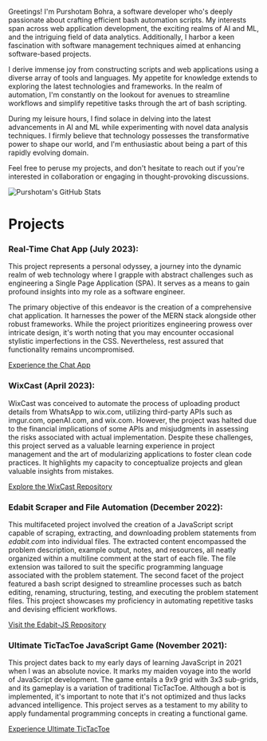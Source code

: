 Greetings! I'm Purshotam Bohra, a software developer who's deeply passionate about crafting efficient bash automation scripts. My interests span across web application development, the exciting realms of AI and ML, and the intriguing field of data analytics. Additionally, I harbor a keen fascination with software management techniques aimed at enhancing software-based projects.

I derive immense joy from constructing scripts and web applications using a diverse array of tools and languages. My appetite for knowledge extends to exploring the latest technologies and frameworks. In the realm of automation, I'm constantly on the lookout for avenues to streamline workflows and simplify repetitive tasks through the art of bash scripting.

During my leisure hours, I find solace in delving into the latest advancements in AI and ML while experimenting with novel data analysis techniques. I firmly believe that technology possesses the transformative power to shape our world, and I'm enthusiastic about being a part of this rapidly evolving domain.

Feel free to peruse my projects, and don't hesitate to reach out if you're interested in collaboration or engaging in thought-provoking discussions.

![Purshotam's GitHub Stats](https://github-readme-stats.vercel.app/api?username=pbji&show_icons=true&hide_border=true)

# Projects

### Real-Time Chat App (July 2023):
This project represents a personal odyssey, a journey into the dynamic realm of web technology where I grapple with abstract challenges such as engineering a Single Page Application (SPA). It serves as a means to gain profound insights into my role as a software engineer.

The primary objective of this endeavor is the creation of a comprehensive chat application. It harnesses the power of the MERN stack alongside other robust frameworks. While the project prioritizes engineering prowess over intricate design, it's worth noting that you may encounter occasional stylistic imperfections in the CSS. Nevertheless, rest assured that functionality remains uncompromised.

[Experience the Chat App](https://mauve-seagull-tam.cyclic.app/)

### WixCast (April 2023):
WixCast was conceived to automate the process of uploading product details from WhatsApp to wix.com, utilizing third-party APIs such as imgur.com, openAI.com, and wix.com. However, the project was halted due to the financial implications of some APIs and misjudgments in assessing the risks associated with actual implementation. Despite these challenges, this project served as a valuable learning experience in project management and the art of modularizing applications to foster clean code practices. It highlights my capacity to conceptualize projects and glean valuable insights from mistakes.

[Explore the WixCast Repository](https://github.com/PBJI/WixCast)

### Edabit Scraper and File Automation (December 2022):
This multifaceted project involved the creation of a JavaScript script capable of scraping, extracting, and downloading problem statements from *edabit.com* into individual files. The extracted content encompassed the problem description, example output, notes, and resources, all neatly organized within a multiline comment at the start of each file. The file extension was tailored to suit the specific programming language associated with the problem statement. The second facet of the project featured a bash script designed to streamline processes such as batch editing, renaming, structuring, testing, and executing the problem statement files. This project showcases my proficiency in automating repetitive tasks and devising efficient workflows.

[Visit the Edabit-JS Repository](https://github.com/PBJI/Edabit-JS)

### Ultimate TicTacToe JavaScript Game (November 2021):
This project dates back to my early days of learning JavaScript in 2021 when I was an absolute novice. It marks my maiden voyage into the world of JavaScript development. The game entails a 9x9 grid with 3x3 sub-grids, and its gameplay is a variation of traditional TicTacToe. Although a bot is implemented, it's important to note that it's not optimized and thus lacks advanced intelligence. This project serves as a testament to my ability to apply fundamental programming concepts in creating a functional game.

[Experience Ultimate TicTacToe](https://pbji.github.io/ultimate-tictactoe-js-bot/)
